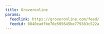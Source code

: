 ```yaml
---
title: Groveronline
params:
  feedlink: https://groveronline.com/feed/
  feedid: 0840eadfbe70e505645be779383c522a
---
```

